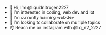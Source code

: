- 👋 Hi, I’m @liquidnitrogen2227
- 👀 I’m interested in coding, web dev and Iot
- 🌱 I’m currently learning web dev
- 💞️ I’m looking to collaborate on multiple topics 
- 📫 Reach me on instagram with @liq_n2_2227

<!---
liquidnitrogen2227/liquidnitrogen2227 is a ✨ special ✨ repository because its `README.md` (this file) appears on your GitHub profile.
You can click the Preview link to take a look at your changes.
--->
